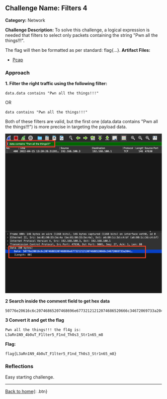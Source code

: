 ## Challenge Name: Filters 4
**Category:** Network

**Challenge Description:** 
To solve this challenge, a logical expression is needed that filters to select only packets containing the string "Pwn all the things!!!".

The flag will then be formatted as per standard: flag{...}.
**Artifact Files:**
* [Pcap](/olicyber-training/network/03-Filters-1/artifacts/nw-intro03.pcapng)

### Approach

**1. Filter the right traffic using the following filter:**
```
data.data contains "Pwn all the things!!!"
```
OR
```
data contains "Pwn all the things!!!"
```
Both of these filters are valid, but the first one (data.data contains "Pwn all the things!!!") is more precise in targeting the payload data.

![img](</olicyber-training/network/06-Filters-4/images/img1.png>)

**2 Search inside the comment field to get hex data**

```
50776e20616c6c20746865207468696e67732121212074686520666c34672069733a204c3361526e314e395f34623075545f46316c746572355f46316e645f54683073335f537472316e36355f6d380a
```

**3 Convert it and get the flag**

```
Pwn all the things!!! the fl4g is: L3aRn1N9_4b0uT_F1lter5_F1nd_Th0s3_Str1n65_m8
```

**Flag:**
```
flag{L3aRn1N9_4b0uT_F1lter5_F1nd_Th0s3_Str1n65_m8}
```


### Reflections
Easy starting challenge.
  

---
[Back to home](</olicyber-training/main.md>){: .btn}
